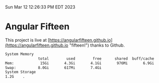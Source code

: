 Sun Mar 12 12:26:33 PM EDT 2023

# Angular Fifteen


This project is live at [https://angularfifteen.github.io](https://angularfifteen.github.io "fifteen!") thanks to Github.

```bash
System Memory
               total        used        free      shared  buff/cache   available
Mem:            15Gi       4.3Gi       4.1Gi       976Mi       6.9Gi       9.7Gi
Swap:          8.0Gi       617Mi       7.4Gi
System Storage
1.2G	.
